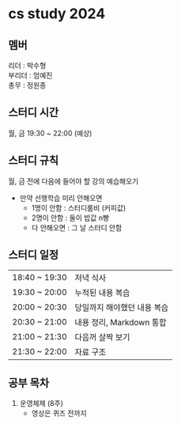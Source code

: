 # cs study 2024

## 멤버
리더 : 박수형 <br>
부리더 : 엄예진 <br>
총무 : 정원종 <br>

## 스터디 시간
월, 금 19:30 ~ 22:00 (예상)

## 스터디 규칙
월, 금 전에 다음에 들어야 할 강의 예습해오기

- 만약 선행학습 미리 안해오면 
    - 1명이 안함 : 스터디룸비 (커피값)
    - 2명이 안함 : 둘이 밥값 n빵
    - 다 안해오면 : 그 날 스터디 안함

## 스터디 일정
|||
|:---|:---|
|18:40 ~ 19:30|저녁 식사|
|19:30 ~ 20:00|누적된 내용 복습|
|20:00 ~ 20:30|당일까지 해야했던 내용 복습|
|20:30 ~ 21:00|내용 정리, Markdown 통합|
|21:00 ~ 21:30|다음꺼 살짝 보기|
|21:30 ~ 22:00|자료 구조|

## 공부 목차
1. 운영체제 (8주)
    - 영상은 퀴즈 전까지 
